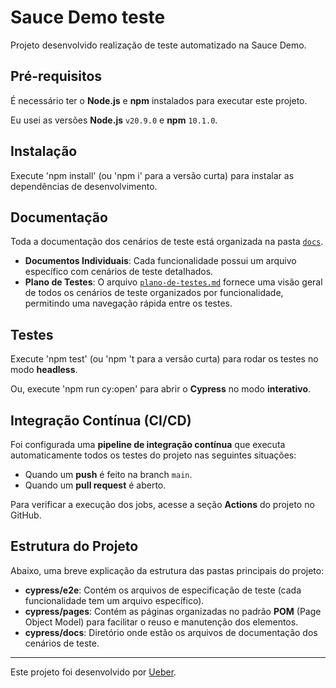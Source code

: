 # Sauce Demo teste

Projeto desenvolvido realização de teste automatizado na Sauce Demo.

## Pré-requisitos

É necessário ter o **Node.js** e **npm** instalados para executar este projeto.

Eu usei as versões **Node.js** `v20.9.0` e **npm** `10.1.0`.

## Instalação

Execute 'npm install' (ou 'npm i' para a versão curta) para instalar as dependências de desenvolvimento.

## Documentação

Toda a documentação dos cenários de teste está organizada na pasta [`docs`](./cypress/docs).

- **Documentos Individuais**: Cada funcionalidade possui um arquivo específico com cenários de teste detalhados.
- **Plano de Testes**: O arquivo [`plano-de-testes.md`](./cypress/docs/plano-de-testes.md) fornece uma visão geral de todos os cenários de teste organizados por funcionalidade, permitindo uma navegação rápida entre os testes.

## Testes

Execute 'npm test' (ou 'npm 't para a versão curta) para rodar os testes no modo **headless**.

Ou, execute 'npm run cy:open' para abrir o **Cypress** no modo **interativo**.

## Integração Contínua (CI/CD)

Foi configurada uma **pipeline de integração contínua** que executa automaticamente todos os testes do projeto nas seguintes situações:

- Quando um **push** é feito na branch `main`.
- Quando um **pull request** é aberto.

Para verificar a execução dos jobs, acesse a seção **Actions** do projeto no GitHub.

## Estrutura do Projeto

Abaixo, uma breve explicação da estrutura das pastas principais do projeto:

- **cypress/e2e**: Contém os arquivos de especificação de teste (cada funcionalidade tem um arquivo específico).
- **cypress/pages**: Contém as páginas organizadas no padrão **POM** (Page Object Model) para facilitar o reuso e manutenção dos elementos.
- **cypress/docs**: Diretório onde estão os arquivos de documentação dos cenários de teste.

___

Este projeto foi desenvolvido por [Ueber](https://br.linkedin.com/in/uebersyemmer).
